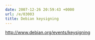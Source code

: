 ```yaml
---
date: 2007-12-26 20:59:43 +0000
url: /e/03003
title: Debian keysigning
---
```


http://www.debian.org/events/keysigning
